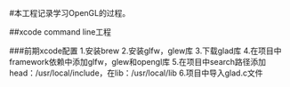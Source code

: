 #本工程记录学习OpenGL的过程。

##xcode command line工程

###前期xcode配置
1.安装brew
2.安装glfw，glew库
3.下载glad库
4.在项目中framework依赖中添加glfw，glew和opengl库
5.在项目中search路径添加head：/usr/local/include，在lib：/usr/local/lib
6.项目中导入glad.c文件
